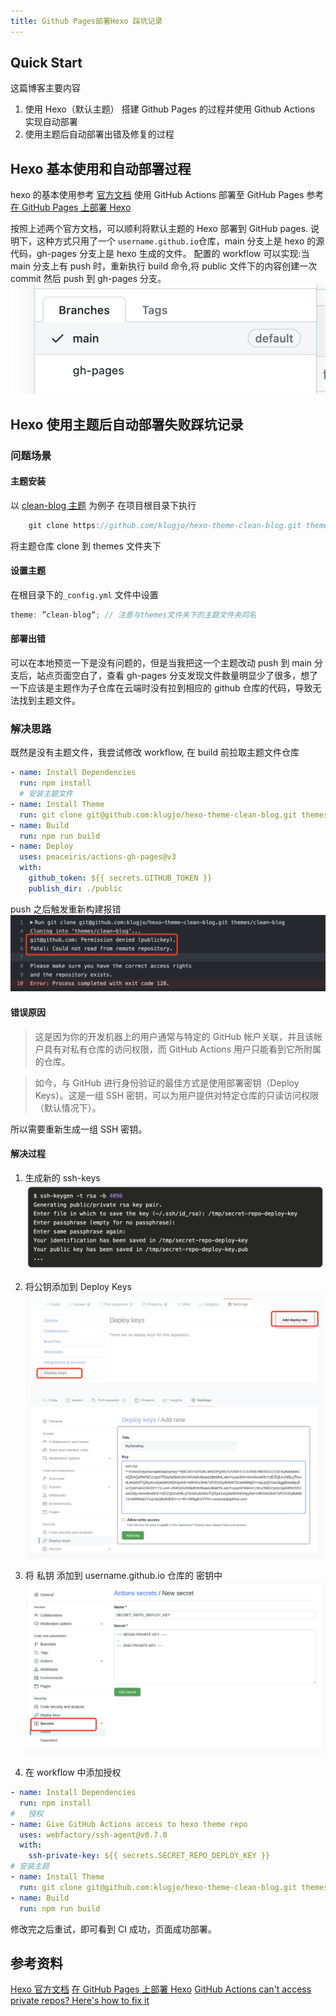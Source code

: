 ```yaml
---
title: Github Pages部署Hexo 踩坑记录
---
```


## Quick Start

这篇博客主要内容

1. 使用 Hexo（默认主题） 搭建 Github Pages 的过程并使用 Github Actions 实现自动部署
2. 使用主题后自动部署出错及修复的过程

## Hexo 基本使用和自动部署过程

hexo 的基本使用参考 [官方文档](https://hexo.io/zh-cn/docs/)
使用 GitHub Actions 部署至 GitHub Pages 参考 [在 GitHub Pages 上部署 Hexo](https://hexo.io/zh-cn/docs/github-pages.html)

按照上述两个官方文档，可以顺利将默认主题的 Hexo 部署到 GitHub pages.
说明下，这种方式只用了一个 `username.github.io`仓库，main 分支上是 hexo 的源代码，gh-pages 分支上是 hexo 生成的文件。
配置的 workflow 可以实现:当 main 分支上有 push 时，重新执行 build 命令,将 public 文件下的内容创建一次 commit 然后 push 到 gh-pages 分支。
![image](./img/hexo/branches.png)

## Hexo 使用主题后自动部署失败踩坑记录

### 问题场景

#### 主题安装

以 [clean-blog 主题](https://github.com/klugjo/hexo-theme-clean-blog.git) 为例子
在项目根目录下执行

```javascript
    git clone https://github.com/klugjo/hexo-theme-clean-blog.git themes/clean-blog
```

将主题仓库 clone 到 themes 文件夹下

#### 设置主题

在根目录下的`_config.yml` 文件中设置

```javascript
theme: ”clean-blog“; // 注意与themes文件夹下的主题文件夹同名
```

#### 部署出错

可以在本地预览一下是没有问题的，但是当我把这一个主题改动 push 到 main 分支后，站点页面空白了，查看 gh-pages 分支发现文件数量明显少了很多，想了一下应该是主题作为子仓库在云端时没有拉到相应的 github 仓库的代码，导致无法找到主题文件。

### 解决思路

既然是没有主题文件，我尝试修改 workflow, 在 build 前拉取主题文件仓库

```yml
- name: Install Dependencies
  run: npm install
  # 安装主题文件
- name: Install Theme
  run: git clone git@github.com:klugjo/hexo-theme-clean-blog.git themes/clean-blog
- name: Build
  run: npm run build
- name: Deploy
  uses: peaceiris/actions-gh-pages@v3
  with:
    github_token: ${{ secrets.GITHUB_TOKEN }}
    publish_dir: ./public
```

push 之后触发重新构建报错
![image](./img/hexo/error.png)

#### 错误原因

> 这是因为你的开发机器上的用户通常与特定的 GitHub 帐户关联，并且该帐户具有对私有仓库的访问权限，而 GitHub Actions 用户只能看到它所附属的仓库。

> 如今，与 GitHub 进行身份验证的最佳方式是使用部署密钥（Deploy Keys）。这是一组 SSH 密钥，可以为用户提供对特定仓库的只读访问权限（默认情况下）。

所以需要重新生成一组 SSH 密钥。

#### 解决过程

1. 生成新的 ssh-keys
   ![deployKeys](./img/hexo/sshKeyGen.png)

2. 将公钥添加到 Deploy Keys
   ![deployKeys](./img/hexo/deployKeys.png)

3. 将 私钥 添加到 username.github.io 仓库的 密钥中
   ![deployKeys](./img/hexo/secretKey.png)

4. 在 workflow 中添加授权

```yml
- name: Install Dependencies
  run: npm install
#   授权
- name: Give GitHub Actions access to hexo theme repo
  uses: webfactory/ssh-agent@v0.7.0
  with:
    ssh-private-key: ${{ secrets.SECRET_REPO_DEPLOY_KEY }}
# 安装主题
- name: Install Theme
  run: git clone git@github.com:klugjo/hexo-theme-clean-blog.git themes/clean-blog
- name: Build
  run: npm run build
```

修改完之后重试，即可看到 CI 成功，页面成功部署。

## 参考资料

[Hexo 官方文档](https://hexo.io/zh-cn/docs/)
[在 GitHub Pages 上部署 Hexo](https://hexo.io/zh-cn/docs/github-pages.html)
[GitHub Actions can't access private repos? Here's how to fix it](https://adventures.michaelfbryan.com/posts/configuring-cargo-auth-in-github-actions/)
